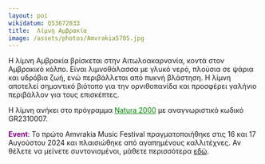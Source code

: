 ```yaml
---
layout: poi
wikidatum: Q53672833
title:  Λίμνη Αμβρακία
image: /assets/photos/Amvrakia5705.jpg
---
```


Η λίμνη Αμβρακία βρίσκεται στην Αιτωλοακαρνανία, κοντά στον Αμβρακικό κόλπο. Είναι λιμνοθάλασσα με γλυκό νερό, πλούσια σε ψάρια και υδρόβια ζωή, ενώ περιβάλλεται από πυκνή βλάστηση. Η λίμνη αποτελεί σημαντικό βιότοπο για την ορνιθοπανίδα και προσφέρει γαλήνιο περιβάλλον για τους επισκέπτες.
<p>Η λίμνη ανήκει στο πρόγραμμα <a href="https://el.wikipedia.org/wiki/Natura_2000_%CE%9D%CE%BF%CE%BC%CE%BF%CF%8D_%CE%91%CE%B9%CF%84%CF%89%CE%BB%CE%BF%CE%B1%CE%BA%CE%B1%CF%81%CE%BD%CE%B1%CE%BD%CE%AF%CE%B1%CF%82" target="_blank" style="color: green;">Natura 2000</a> με αναγνωριστικό κωδικό GR2310007.</p>
<p><span style="color: purple;"><b>Event</b></span>: Το πρώτο Amvrakia Music Festival πραγματοποιήθηκε στις 16 και 17 Αυγούστου 2024 και πλαισιώθηκε από αγαπημένους καλλιτέχνες. Αν θέλετε να μείνετε συντονισμένοι, μάθετε περισσότερα <a href="https://amvrakiamusicfestival.gr/" target="_blank">εδώ</a>.</p>
